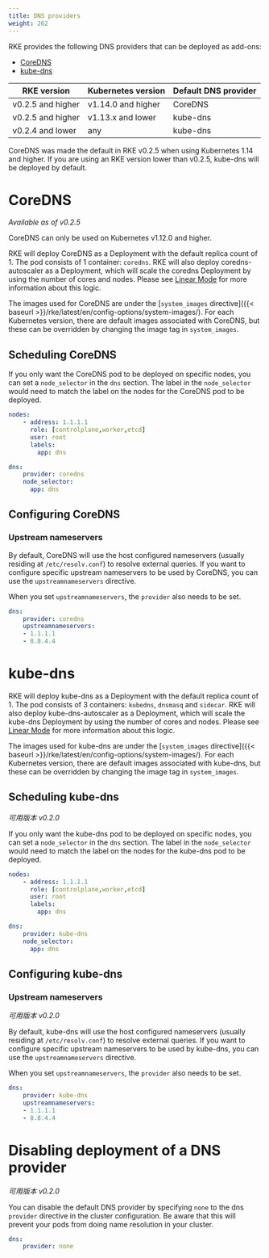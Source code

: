 ```yaml
---
title: DNS providers
weight: 262
---
```


RKE provides the following DNS providers that can be deployed as add-ons:

  * [CoreDNS](https://coredns.io)
  * [kube-dns](https://github.com/kubernetes/dns)

| RKE version | Kubernetes version | Default DNS provider |
|-------------|--------------------|----------------------|
| v0.2.5 and higher | v1.14.0 and higher | CoreDNS |
| v0.2.5 and higher | v1.13.x and lower | kube-dns |
| v0.2.4 and lower | any | kube-dns |

CoreDNS was made the default in RKE v0.2.5 when using Kubernetes 1.14 and higher. If you are using an RKE version lower than v0.2.5, kube-dns will be deployed by default.

# CoreDNS

_Available as of v0.2.5_

CoreDNS can only be used on Kubernetes v1.12.0 and higher.

RKE will deploy CoreDNS as a Deployment with the default replica count of 1. The pod consists of 1 container: `coredns`. RKE will also deploy coredns-autoscaler as a Deployment, which will scale the coredns Deployment by using the number of cores and nodes. Please see [Linear Mode](https://github.com/kubernetes-incubator/cluster-proportional-autoscaler#linear-mode) for more information about this logic.

The images used for CoreDNS are under the [`system_images` directive]({{< baseurl >}}/rke/latest/en/config-options/system-images/). For each Kubernetes version, there are default images associated with CoreDNS, but these can be overridden by changing the image tag in `system_images`.

## Scheduling CoreDNS

If you only want the CoreDNS pod to be deployed on specific nodes, you can set a `node_selector` in the `dns` section. The label in the `node_selector` would need to match the label on the nodes for the CoreDNS pod to be deployed.

```yaml
nodes:
    - address: 1.1.1.1
      role: [controlplane,worker,etcd]
      user: root
      labels:
        app: dns

dns:
    provider: coredns
    node_selector:
      app: dns
```

## Configuring CoreDNS

### Upstream nameservers

By default, CoreDNS will use the host configured nameservers (usually residing at `/etc/resolv.conf`) to resolve external queries. If you want to configure specific upstream nameservers to be used by CoreDNS, you can use the `upstreamnameservers` directive.

When you set `upstreamnameservers`, the `provider` also needs to be set.

```yaml
dns:
    provider: coredns
    upstreamnameservers:
    - 1.1.1.1
    - 8.8.4.4
```

# kube-dns

RKE will deploy kube-dns as a Deployment with the default replica count of 1. The pod consists of 3 containers: `kubedns`, `dnsmasq` and `sidecar`. RKE will also deploy kube-dns-autoscaler as a Deployment, which will scale the kube-dns Deployment by using the number of cores and nodes. Please see [Linear Mode](https://github.com/kubernetes-incubator/cluster-proportional-autoscaler#linear-mode) for more information about this logic.

The images used for kube-dns are under the [`system_images` directive]({{< baseurl >}}/rke/latest/en/config-options/system-images/). For each Kubernetes version, there are default images associated with kube-dns, but these can be overridden by changing the image tag in `system_images`.

## Scheduling kube-dns

_可用版本 v0.2.0_

If you only want the kube-dns pod to be deployed on specific nodes, you can set a `node_selector` in the `dns` section. The label in the `node_selector` would need to match the label on the nodes for the kube-dns pod to be deployed.

```yaml
nodes:
    - address: 1.1.1.1
      role: [controlplane,worker,etcd]
      user: root
      labels:
        app: dns

dns:
    provider: kube-dns
    node_selector:
      app: dns
```

## Configuring kube-dns

### Upstream nameservers

_可用版本 v0.2.0_

By default, kube-dns will use the host configured nameservers (usually residing at `/etc/resolv.conf`) to resolve external queries. If you want to configure specific upstream nameservers to be used by kube-dns, you can use the `upstreamnameservers` directive.

When you set `upstreamnameservers`, the `provider` also needs to be set.

```yaml
dns:
    provider: kube-dns
    upstreamnameservers:
    - 1.1.1.1  
    - 8.8.4.4
```

# Disabling deployment of a DNS provider

_可用版本 v0.2.0_

You can disable the default DNS provider by specifying `none` to  the dns `provider` directive in the cluster configuration. Be aware that this will prevent your pods from doing name resolution in your cluster.

```yaml
dns:
    provider: none
```
